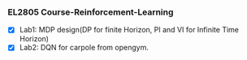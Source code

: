 ### EL2805 Course-Reinforcement-Learning
- [x] Lab1: MDP design(DP for finite Horizon, PI and VI for Infinite Time Horizon)
- [x] Lab2: DQN for carpole from opengym.
